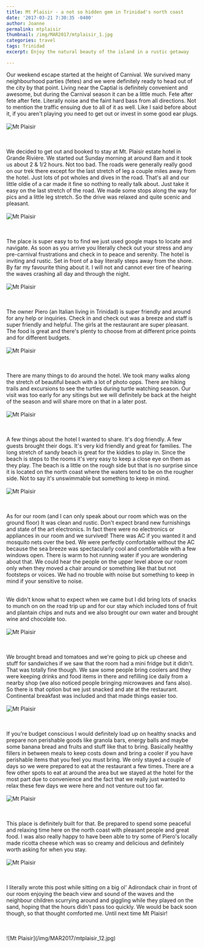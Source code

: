 ```yaml
---
title: Mt Plaisir - a not so hidden gem in Trinidad's north coast
date: '2017-03-21 7:30:35 -0400'
author: Joanne
permalink: mtplaisir
thumbnail: /img/MAR2017/mtplaisir_1.jpg
categories: travel
tags: Trinidad
excerpt: Enjoy the natural beauty of the island in a rustic getaway

---
```


Our weekend escape started at the height of Carnival. We survived many neighbourhood parties (fetes) and we were definitely ready to head out of the city by that point.  Living near the Captial is definitely convenient and awesome, but during the Carnival season it can be a little much. Fete after fete after fete. Literally noise and the faint hard bass from all directions.  Not to mention the traffic ensuing due to all of it as well.  Like I said before about it, if you aren't playing you need to get out or invest in some good ear plugs.
<br>
<br>
![Mt Plaisir](/img/MAR2017/mtplaisir_7.jpg)  
<br>
<br>

We decided to get out and booked to stay at Mt. Plaisir estate hotel in Grande Rivière. We started out Sunday morning at around 8am and it took us about 2 & 1/2 hours. Not too bad. The roads were  generally really good on our trek there except for the last stretch of leg a couple miles away from the hotel.  Just lots of pot wholes and dives in the road. That's all and our little oldie of a car made it fine so nothing to really talk about. Just take it easy on the last stretch of the road. We made some stops along the way for pics and a little leg stretch. So the drive was relaxed and quite scenic and pleasant.
<br>
<br>
![Mt Plaisir](/img/MAR2017/mtplaisir_2.jpg)  
<br>
<br>

The place is super easy to to find we just used google maps to locate and navigate. As soon as you arrive you literally check out your stress and any pre-carnival frustrations and check in to peace and serenity. The hotel is inviting and rustic. Set in front of a bay literally steps away from the shore.  By far my favourite thing about it.  I will not and cannot ever tire of hearing the waves crashing all day and through the night.
<br>
<br>
![Mt Plaisir](/img/MAR2017/mtplaisir_3.jpg)  
<br>
<br>

The owner Piero (an Italian living in Trinidad) is super friendly and around for any help or inquiries.  Check in and check out was a breeze and staff is super friendly and helpful. The girls at the restaurant are super pleasant. The food is great and there's plenty to choose from at different price points and for different budgets.
<br>
<br>
![Mt Plaisir](/img/MAR2017/mtplaisir_4.jpg)  
<br>
<br>

There are many things to do around the hotel. We took many walks along the stretch of beautiful beach with a lot of photo opps.  There are hiking trails and excursions to see the turtles during turtle watching season. Our visit was too early for any sitings but we will definitely be back at the height of the season and will share more on that in a later post.
<br>
<br>
![Mt Plaisir](/img/MAR2017/mtplaisir_5.jpg)  
<br>
<br>

A few things about the hotel I wanted to share.  It's dog friendly. A few guests brought their dogs. It's very kid friendly and great for families. The long stretch of sandy beach is great for the kiddies to play in.  Since the beach is steps to the rooms it's very easy to keep a close eye on them as they play. The beach is a little on the rough side but that is no surprise since it is located on the north coast where the waters tend to be on the rougher side.  Not to say it's unswimmable but something to keep in mind.
<br>
<br>
![Mt Plaisir](/img/MAR2017/mtplaisir_8.jpg)  
<br>
<br>

As for our room (and I can only speak about our room which was on the ground floor) It was clean and rustic.  Don't expect brand new furnishings and state of the art electronics. In fact there were no electronics or appliances in our room and we survived! There was AC if you wanted it and mosquito nets over the bed. We were perfectly comfortable without the AC because the sea breeze was spectacularly cool and comfortable with a few windows open. There is warm to hot running water if you are wondering about that. We could hear the people on the upper level above our room only when they moved a chair around or something like that but not footsteps or voices.  We had no trouble with noise but something to keep in mind if your sensitive to noise.
<br>
<br>

We didn't know what to expect when we came but I did bring lots of snacks to munch on on the road trip up and for our stay which included tons of fruit and plantain chips and nuts and we also brought our own water and brought wine and chocolate too.
<br>
<br>
![Mt Plaisir](/img/MAR2017/mtplaisir_6.jpg)  
<br>
<br>

We brought bread and tomatoes and we're going to pick up cheese and stuff for sandwiches if we saw that the room had a mini fridge but it didn't.  That was totally fine though.  We saw some people bring coolers and they were keeping drinks and food items in there and refilling ice daily from a nearby shop (we also noticed people bringing microwaves and fans also). So there is that option but we just snacked and ate at the restaurant. Continental breakfast was included and that made things easier too.
<br>
<br>
![Mt Plaisir](/img/MAR2017/mtplaisir_9.jpg)  
<br>
<br>

If you're budget conscious I would definitely load up on healthy snacks and prepare non perishable goods like granola bars, energy balls and maybe some banana bread and fruits and stuff like that to bring. Basically healthy fillers in between meals to keep costs down and bring a cooler if you have perishable items that you feel you must bring.  We only stayed a couple of days so we were prepared to eat at the restaurant a few times.  There are a few other spots to eat at around the area but we stayed at the hotel for the most part due to convenience and the fact that we really just wanted to relax these few days we were here and not venture out too far.
<br>
<br>
![Mt Plaisir](/img/MAR2017/mtplaisir_11.jpg)  
<br>
<br>

This place is definitely built for that.  Be prepared to spend some
peaceful and relaxing time here on the north coast with pleasant people and great food. I was also really happy to have been able to try some of Piero's locally made ricotta cheese which was so creamy and delicious and definitely worth asking for when you stay.
<br>
<br>
![Mt Plaisir](/img/MAR2017/mtplaisir_10.jpg)  
<br>
<br>

I literally wrote this post while sitting on a big ol' Adirondack chair in front of our room enjoying the beach view and sound of the waves and the neighbour children scurrying around and giggling while they played on the sand, hoping that the hours didn't pass too quickly.  We would be back soon though, so that thought comforted me. Until next time Mt Plaisir!

<br>
<br>
![Mt Plaisir](/img/MAR2017/mtplaisir_12.jpg)
